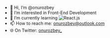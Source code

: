 - 👋 Hi, I’m @onurozbey
- 👀 I’m interested in Front-End Development
- 🌱 I’m currently learning ![React.js](https://erhangunes.com.tr/public/upload/BlogResimleri/17645937-92b0-4fe2-b9db-95b521813f15.png)
- 📫 How to reach me: onurozbey@outlook.com
- 🌐 On Twitter: [onurozbey_](https://twitter.com/onurozbey_)

<!---
onurozbey/onurozbey is a ✨ special ✨ repository because its `README.md` (this file) appears on your GitHub profile.
You can click the Preview link to take a look at your changes.
--->

